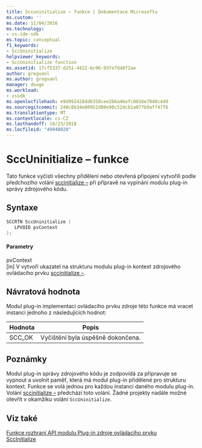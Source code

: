 ```yaml
---
title: Sccuninitialize – funkce | Dokumentace Microsoftu
ms.custom: ''
ms.date: 11/04/2016
ms.technology:
- vs-ide-sdk
ms.topic: conceptual
f1_keywords:
- SccUninitialize
helpviewer_keywords:
- SccUninitialize function
ms.assetid: 17cf5337-d251-4422-bc96-93fe7d48f2ae
author: gregvanl
ms.author: gregvanl
manager: douge
ms.workload:
- vssdk
ms.openlocfilehash: e9d992428dd6358cee2b6a46efc0816e7840c449
ms.sourcegitcommit: 240c8b34e80952d00e90c52dcb1a077b9aff47f6
ms.translationtype: MT
ms.contentlocale: cs-CZ
ms.lasthandoff: 10/23/2018
ms.locfileid: "49948028"
---
```

# <a name="sccuninitialize-function"></a>SccUninitialize – funkce
Tato funkce vyčistí všechny přidělení nebo otevřená připojení vytvořili podle předchozího volání [sccinitialize –](../extensibility/sccinitialize-function.md) při přípravě na vypínání modulu plug-in správy zdrojového kódu.  
  
## <a name="syntax"></a>Syntaxe  
  
```cpp  
SCCRTN SccUninitialize (  
   LPVOID pvContext  
);  
```  
  
#### <a name="parameters"></a>Parametry  
 pvContext  
 [in] V vytvoří ukazatel na strukturu modulu plug-in kontext zdrojového ovládacího prvku [sccinitialize –](../extensibility/sccinitialize-function.md).  
  
## <a name="return-value"></a>Návratová hodnota  
 Modul plug-in implementaci ovládacího prvku zdroje této funkce má vracet instanci jednoho z následujících hodnot:  
  
|Hodnota|Popis|  
|-----------|-----------------|  
|SCC_OK|Vyčištění byla úspěšně dokončena.|  
  
## <a name="remarks"></a>Poznámky  
 Modul plug-in správy zdrojového kódu je zodpovídá za připravuje se vypnout a uvolnit paměť, která má modul plug-in přidělené pro strukturu kontext. Funkce se volá jednou pro každou instanci daného modulu plug-in. Volání [sccinitialize –](../extensibility/sccinitialize-function.md) předchází toto volání. Žádné projekty nadále možné otevřít v okamžiku volání `SccUninitialize`.  
  
## <a name="see-also"></a>Viz také  
 [Funkce rozhraní API modulu Plug-in zdroje ovládacího prvku](../extensibility/source-control-plug-in-api-functions.md)   
 [SccInitialize](../extensibility/sccinitialize-function.md)